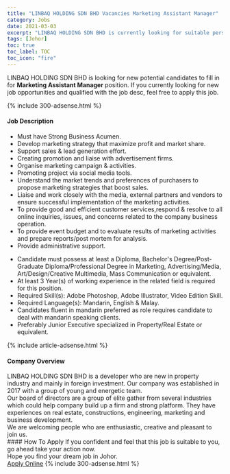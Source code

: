 ```yaml
---
title: "LINBAQ HOLDING SDN BHD Vacancies Marketing Assistant Manager" 
category: Jobs 
date: 2021-03-03 
excerpt: "LINBAQ HOLDING SDN BHD is currently looking for suitable person to fill in the Marketing Assistant Manager which based in Johor" 
tags: [Johor] 
toc: true 
toc_label: TOC 
toc_icon: "fire" 
--- 
```


<p>LINBAQ HOLDING SDN BHD is looking for new potential candidates to fill in for <b>Marketing Assistant Manager</b> position. If you currently looking for new job opportunities and qualified with the job desc, feel free to apply this job.
</p>{% include 300-adsense.html %} 
<div><div><h4>Job Description</h4></div><div><div><span><div><ul><li>Must have Strong Business Acumen.</li><li>Develop marketing strategy that maximize profit and market share.</li><li>Support sales &amp; lead generation effort.</li><li>Creating promotion and liaise with advertisement firms.</li><li>Organise marketing campaign &amp; activities.</li><li>Promoting project via social media tools.</li><li>Understand the market trends and preferences of purchasers to propose marketing strategies that boost sales.</li><li>Liaise and work closely with the media, external partners and vendors to ensure successful implementation of the marketing activities.&#160;</li><li>To provide good and efficient customer services,respond &amp; resolve to all online inquiries, issues, and concerns related to the company business operation.&#160;</li><li>To provide event budget and to evaluate results of marketing activities and prepare reports/post mortem for analysis.</li><li>Provide administrative support.</li></ul><ul><li>Candidate must possess at least a Diploma, Bachelor's Degree/Post-Graduate Diploma/Professional Degree in Marketing, Advertising/Media, Art/Design/Creative Multimedia, Mass Communication or equivalent.</li><li>At least 3 Year(s) of working experience in the related field is required for this position.</li><li>Required Skill(s): Adobe Photoshop, Adobe Illustrator, Video Edition Skill.</li><li>Required Language(s): Mandarin, English &amp; Malay.</li><li>Candidates fluent in mandarin preferred as role requires candidate to deal with mandarin speaking clients.</li><li>Preferably Junior Executive specialized in Property/Real Estate or equivalent.</li></ul></div></span></div></div></div> 
{% include article-adsense.html %} 
<div><div><h4>Company Overview</h4></div><div><div><span><div><div>
	LINBAQ HOLDING SDN BHD is a developer who are new in property industry and mainly in foreign investment. Our company was established in 2017 with a group of young and energetic team.&#160;&#160;</div>
<div>
	Our board of directors are a group of elite gather from several industries which could help company build up a firm and strong platform. They have experiences on real estate, constructions, engineering, marketing and business development.&#160;</div>
<div>
	We are welcoming people who are enthusiastic, creative and pleasant to join us.&#160; &#160;</div></div></span></div></div></div> 
#### How To Apply 
If you confident and feel that this job is suitable to you, go ahead take your action now. <br/> 
Hope you find your dream job in Johor. <br/> 
<a href="https://www.jobstreet.com.my/en/job/marketing-assistant-manager-4493721?jobId=jobstreet-my-job-4493721&" class="btn btn--info" target="_blank" rel="nofollow noopenner">Apply Online</a> 
{% include 300-adsense.html %} 